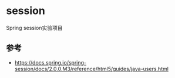 # session
Spring session实验项目

## 参考
- https://docs.spring.io/spring-session/docs/2.0.0.M3/reference/html5/guides/java-users.html
